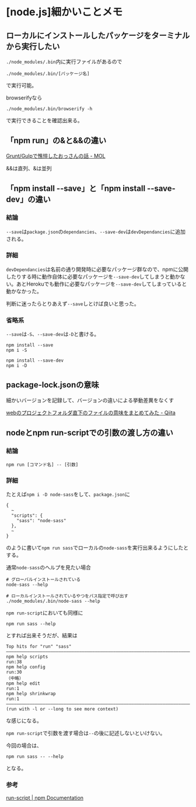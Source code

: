 # [node.js]細かいことメモ

## ローカルにインストールしたパッケージをターミナルから実行したい

`./node_modules/.bin`内に実行ファイルがあるので

```
./node_modules/.bin/[パッケージ名]
```

で実行可能。

browserifyなら

```
./node_modules/.bin/browserify -h
```

で実行できることを確認出来る。

## 「npm run」の&と&&の違い

[Grunt/Gulpで憔悴したおっさんの話 - MOL](https://t32k.me/mol/log/npm-run-script/)

&&は直列、&は並列


## 「npm install --save」と「npm install --save-dev」の違い

### 結論

`--save`は`package.json`の`dependancies`、`--save-dev`は`devDependancies`に追加される。

### 詳細

`devDependancies`は名前の通り開発時に必要なパッケージ群なので、npmに公開したりする時に動作自体に必要なパッケージを`--save-dev`してしまうと動かない。あとHerokuでも動作に必要なパッケージを`--save-dev`してしまっていると動かなかった。

判断に迷ったらとりあえず`--save`しとけば良いと思った。

### 省略系

`--save`は`-S`、`--save-dev`は`-D`と書ける。

```
npm install --save
npm i -S

npm install --save-dev
npm i -D
```



## package-lock.jsonの意味

細かいバージョンを記録して、バージョンの違いによる挙動差異をなくす

[webのプロジェクトフォルダ直下のファイルの意味をまとめてみた - Qiita](http://qiita.com/tonkotsuboy_com/items/99b665cecf16f5ac037d)


## nodeとnpm run-scriptでの引数の渡し方の違い

### 結論

```
npm run [コマンド名] -- [引数]
```

### 詳細

たとえば`npm i -D node-sass`をして、`package.json`に

```
{
  ~
  "scripts": {
    "sass": "node-sass"
  },
  ~
}
```

のように書いて`npm run sass`でローカルの`node-sass`を実行出来るようにしたとする。

通常`node-sass`のヘルプを見たい場合

```
# グローバルインストールされている
node-sass --help

# ローカルインストールされているやつをパス指定で呼び出す
./node_modules/.bin/node-sass --help
```

`npm run-script`においても同様に

```
npm run sass --help
```

とすれば出来そうだが、結果は

```
Top hits for "run" "sass"
————————————————————————————————————————————————————————————————————————————————
npm help scripts                                                          run:38
npm help config                                                           run:30
（中略）
npm help edit                                                              run:1
npm help shrinkwrap                                                        run:1
————————————————————————————————————————————————————————————————————————————————
(run with -l or --long to see more context)
```

な感じになる。

`npm run-script`で引数を渡す場合は`--`の後に記述しないといけない。

今回の場合は、

```
npm run sass -- --help
```

となる。

### 参考

[run-script | npm Documentation](https://docs.npmjs.com/cli/run-script)
